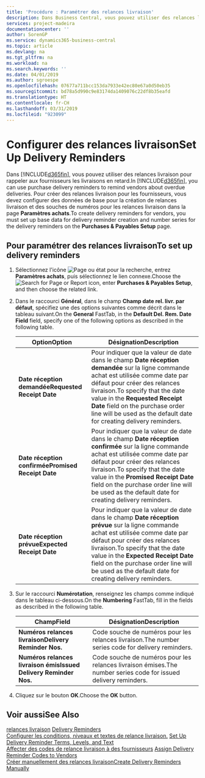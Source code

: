 ```yaml
---
title: 'Procédure : Paramétrer des relances livraison'
description: Dans Business Central, vous pouvez utiliser des relances livraison pour rappeler aux fournisseurs les livraisons en retard.
services: project-madeira
documentationcenter: ''
author: SorenGP
ms.service: dynamics365-business-central
ms.topic: article
ms.devlang: na
ms.tgt_pltfrm: na
ms.workload: na
ms.search.keywords: ''
ms.date: 04/01/2019
ms.author: sgroespe
ms.openlocfilehash: 07677a711bcc153da7933e42ec80e67a0d50eb35
ms.sourcegitcommit: bd78a5d990c9e83174da1409076c22df8b35eafd
ms.translationtype: HT
ms.contentlocale: fr-CH
ms.lasthandoff: 03/31/2019
ms.locfileid: "923099"
---
```

# <a name="set-up-delivery-reminders"></a><span data-ttu-id="2923c-103">Configurer des relances livraison</span><span class="sxs-lookup"><span data-stu-id="2923c-103">Set Up Delivery Reminders</span></span>
<span data-ttu-id="2923c-104">Dans [!INCLUDE[d365fin](../../includes/d365fin_md.md)], vous pouvez utiliser des relances livraison pour rappeler aux fournisseurs les livraisons en retard.</span><span class="sxs-lookup"><span data-stu-id="2923c-104">In [!INCLUDE[d365fin](../../includes/d365fin_md.md)], you can use purchase delivery reminders to remind vendors about overdue deliveries.</span></span> <span data-ttu-id="2923c-105">Pour créer des relances livraison pour les fournisseurs, vous devez configurer des données de base pour la création de relances livraison et des souches de numéros pour les relances livraison dans la page **Paramètres achats**.</span><span class="sxs-lookup"><span data-stu-id="2923c-105">To create delivery reminders for vendors, you must set up base data for delivery reminder creation and number series for the delivery reminders on the **Purchases & Payables Setup** page.</span></span>  

## <a name="to-set-up-delivery-reminders"></a><span data-ttu-id="2923c-106">Pour paramétrer des relances livraison</span><span class="sxs-lookup"><span data-stu-id="2923c-106">To set up delivery reminders</span></span>  

1.  <span data-ttu-id="2923c-107">Sélectionnez l'icône ![Page ou état pour la recherche](../../media/ui-search/search_small.png "Page ou état pour la recherche"), entrez **Paramètres achats**, puis sélectionnez le lien connexe.</span><span class="sxs-lookup"><span data-stu-id="2923c-107">Choose the ![Search for Page or Report](../../media/ui-search/search_small.png "Search for Page or Report icon") icon, enter **Purchases & Payables Setup**, and then choose the related link.</span></span>  
2.  <span data-ttu-id="2923c-108">Dans le raccourci **Général**, dans le champ **Champ date rel. livr. par défaut**, spécifiez une des options suivantes comme décrit dans le tableau suivant.</span><span class="sxs-lookup"><span data-stu-id="2923c-108">On the **General** FastTab, in the **Default Del. Rem. Date Field** field, specify one of the following options as described in the following table.</span></span>  

    |<span data-ttu-id="2923c-109">Option</span><span class="sxs-lookup"><span data-stu-id="2923c-109">Option</span></span>|<span data-ttu-id="2923c-110">Désignation</span><span class="sxs-lookup"><span data-stu-id="2923c-110">Description</span></span>|  
    |----------------------------------|---------------------------------------|  
    |<span data-ttu-id="2923c-111">**Date réception demandée**</span><span class="sxs-lookup"><span data-stu-id="2923c-111">**Requested Receipt Date**</span></span>|<span data-ttu-id="2923c-112">Pour indiquer que la valeur de date dans le champ **Date réception demandée** sur la ligne commande achat est utilisée comme date par défaut pour créer des relances livraison.</span><span class="sxs-lookup"><span data-stu-id="2923c-112">To specify that the date value in the **Requested Receipt Date** field on the purchase order line will be used as the default date for creating delivery reminders.</span></span>|  
    |<span data-ttu-id="2923c-113">**Date réception confirmée**</span><span class="sxs-lookup"><span data-stu-id="2923c-113">**Promised Receipt Date**</span></span>|<span data-ttu-id="2923c-114">Pour indiquer que la valeur de date dans le champ **Date réception confirmée** sur la ligne commande achat est utilisée comme date par défaut pour créer des relances livraison.</span><span class="sxs-lookup"><span data-stu-id="2923c-114">To specify that the date value in the **Promised Receipt Date** field on the purchase order line will be used as the default date for creating delivery reminders.</span></span>|  
    |<span data-ttu-id="2923c-115">**Date réception prévue**</span><span class="sxs-lookup"><span data-stu-id="2923c-115">**Expected Receipt Date**</span></span>|<span data-ttu-id="2923c-116">Pour indiquer que la valeur de date dans le champ **Date réception prévue** sur la ligne commande achat est utilisée comme date par défaut pour créer des relances livraison.</span><span class="sxs-lookup"><span data-stu-id="2923c-116">To specify that the date value in the **Expected Receipt Date** field on the purchase order line will be used as the default date for creating delivery reminders.</span></span>|  

3.  <span data-ttu-id="2923c-117">Sur le raccourci **Numérotation**, renseignez les champs comme indiqué dans le tableau ci-dessous.</span><span class="sxs-lookup"><span data-stu-id="2923c-117">On the **Numbering** FastTab, fill in the fields as described in the following table.</span></span>  

    |<span data-ttu-id="2923c-118">Champ</span><span class="sxs-lookup"><span data-stu-id="2923c-118">Field</span></span>|<span data-ttu-id="2923c-119">Désignation</span><span class="sxs-lookup"><span data-stu-id="2923c-119">Description</span></span>|  
    |---------------------------------|---------------------------------------|  
    |<span data-ttu-id="2923c-120">**Numéros relances livraison**</span><span class="sxs-lookup"><span data-stu-id="2923c-120">**Delivery Reminder Nos.**</span></span>|<span data-ttu-id="2923c-121">Code souche de numéros pour les relances livraison.</span><span class="sxs-lookup"><span data-stu-id="2923c-121">The number series code for delivery reminders.</span></span>|  
    |<span data-ttu-id="2923c-122">**Numéros relances livraison émis**</span><span class="sxs-lookup"><span data-stu-id="2923c-122">**Issued Delivery Reminder Nos.**</span></span>|<span data-ttu-id="2923c-123">Code souche de numéros pour les relances livraison émises.</span><span class="sxs-lookup"><span data-stu-id="2923c-123">The number series code for issued delivery reminders.</span></span>|  

4.  <span data-ttu-id="2923c-124">Cliquez sur le bouton **OK**.</span><span class="sxs-lookup"><span data-stu-id="2923c-124">Choose the **OK** button.</span></span>  

## <a name="see-also"></a><span data-ttu-id="2923c-125">Voir aussi</span><span class="sxs-lookup"><span data-stu-id="2923c-125">See Also</span></span>  
 <span data-ttu-id="2923c-126">[relances livraison](delivery-reminders.md) </span><span class="sxs-lookup"><span data-stu-id="2923c-126">[Delivery Reminders](delivery-reminders.md) </span></span>  
 <span data-ttu-id="2923c-127">[Configurer les conditions, niveaux et textes de relance livraison.](how-to-set-up-delivery-reminder-terms-levels-and-text.md) </span><span class="sxs-lookup"><span data-stu-id="2923c-127">[Set Up Delivery Reminder Terms, Levels, and Text](how-to-set-up-delivery-reminder-terms-levels-and-text.md) </span></span>  
 <span data-ttu-id="2923c-128">[Affecter des codes de relance livraison à des fournisseurs](how-to-assign-delivery-reminder-codes-to-vendors.md) </span><span class="sxs-lookup"><span data-stu-id="2923c-128">[Assign Delivery Reminder Codes to Vendors](how-to-assign-delivery-reminder-codes-to-vendors.md) </span></span>  
 [<span data-ttu-id="2923c-129">Créer manuellement des relances livraison</span><span class="sxs-lookup"><span data-stu-id="2923c-129">Create Delivery Reminders Manually</span></span>](how-to-create-delivery-reminders-manually.md)
